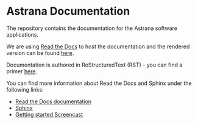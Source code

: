 # Astrana Documentation

The repository contains the documentation for the Astrana software applications.

We are using [Read the Docs](https://readthedocs.org/) to host the documentation and the rendered version can be found [here](https://docs.astrana.org).

Documentation is authored in ReStructuredText (RST) - you can find a primer [here](http://www.sphinx-doc.org/en/stable/rest.html).

You can find more information about Read the Docs and Sphinx under the following links:

* [Read the Docs documentation](https://docs.readthedocs.io/en/latest/index.html)
* [Sphinx](http://www.sphinx-doc.org/)
* [Getting started Screencast](https://www.youtube.com/watch?feature=player_embedded&v=oJsUvBQyHBs)
